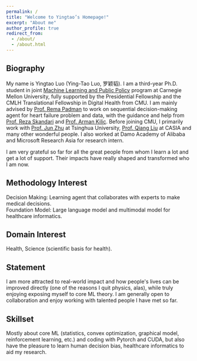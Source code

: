 ```yaml
---
permalink: /
title: "Welcome to Yingtao’s Homepage!"
excerpt: "About me"
author_profile: true
redirect_from: 
  - /about/
  - /about.html
---
```


## Biography
My name is Yingtao Luo (Ying-Tao Luo, 罗颖韬). I am a third-year Ph.D. student in joint [Machine Learning and Public Policy](https://www.ml.cmu.edu/people/phd-students.html) program at Carnegie Mellon University, fully supported by the Presidential Fellowship and the CMLH Translational Fellowship in Digital Health from CMU. I am mainly advised by [Prof. Rema Padman](https://www.heinz.cmu.edu/faculty-research/profiles/padman-rema) to work on sequential decision-making agent for heart failure problem and data, with the guidance and help from [Prof. Reza Skandari](https://profiles.imperial.ac.uk/r.skandari) and [Prof. Arman Kilic](https://providers.muschealth.org/sc/charleston/arman-kilic-md). Before joining CMU, I primarily work with [Prof. Jun Zhu](https://ml.cs.tsinghua.edu.cn/~jun/index.shtml) at Tsinghua University, [Prof. Qiang Liu](https://john-qiangliu.tech/) at CASIA and many other wonderful people. I also worked at Damo Academy of Alibaba and Microsoft Research Asia for research intern. 

I am very grateful so far for all the great people from whom I learn a lot and get a lot of support. Their impacts have really shaped and transformed who I am now.

## Methodology Interest
Decision Making: Learning agent that collaborates with experts to make medical decisions.  
Foundation Model: Large language model and multimodal model for healthcare informatics.  

## Domain Interest
Health, Science (scientific basis for health).

## Statement
I am more attracted to real-world impact and how people's lives can be improved directly (one of the reasons I quit physics, alas), while truly enjoying exposing myself to core ML theory. I am generally open to collaboration and enjoy working with talented people I have met so far. 

## Skillset
Mostly about core ML (statistics, convex optimization, graphical model, reinforcement learning, etc.) and coding with Pytorch and CUDA, but also have the pleasure to learn human decision bias, healthcare informatics to aid my research.
